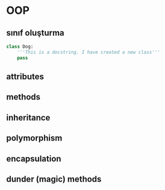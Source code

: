 # OOP

## sınıf oluşturma

```python
class Dog:
    '''This is a docstring. I have created a new class'''
    pass
```

## attributes

## methods

## inheritance

## polymorphism

## encapsulation

## dunder (magic) methods
